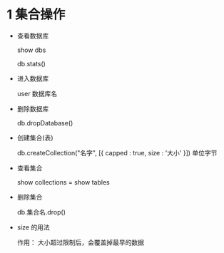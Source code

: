 # 1 集合操作

- 查看数据库

    show dbs

    db.stats()

- 进入数据库

    user 数据库名

- 删除数据库

    db.dropDatabase()

- 创建集合(表)

    db.createCollection("名字", [{ capped : true,  size : '大小'  }])   单位字节

- 查看集合

    show collections  =  show tables

- 删除集合

    db.集合名.drop()

- size 的用法

    作用： 大小超过限制后，会覆盖掉最早的数据